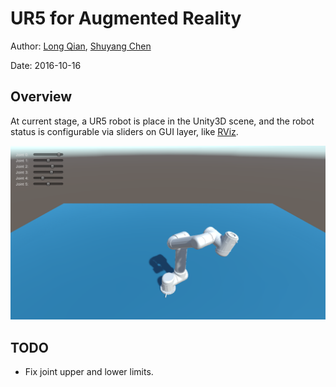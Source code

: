 UR5 for Augmented Reality
===
Author: [Long Qian](https://longqian.me/aboutme), [Shuyang Chen](https://www.linkedin.com/in/shuyang-shawn-chen-346ab6109)

Date: 2016-10-16

## Overview
At current stage, a UR5 robot is place in the Unity3D scene, and the robot status is configurable via sliders on GUI layer, like [RViz](http://wiki.ros.org/rviz).

![capture](capture_editor.png "Capture in Unity3D Editor")

## TODO
* Fix joint upper and lower limits.

